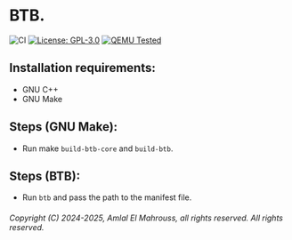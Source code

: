 # BTB.

![CI](https://github.com/amlel-el-mahrouss/btb/actions/workflows/c-cpp.yml/badge.svg)
[![License: GPL-3.0](https://img.shields.io/badge/license-BSD--3.0-blue.svg)](LICENSE)
[![QEMU Tested](https://img.shields.io/badge/QEMU-Tested-success)](#)

## Installation requirements:

- GNU C++
- GNU Make

## Steps (GNU Make):

- Run make `build-btb-core` and `build-btb`.

## Steps (BTB):

- Run `btb` and pass the path to the manifest file.

###### Copyright (C) 2024-2025, Amlal El Mahrouss, all rights reserved. All rights reserved.
